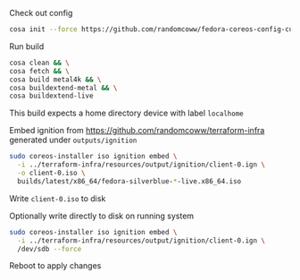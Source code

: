 Check out config
```bash
cosa init --force https://github.com/randomcoww/fedora-coreos-config-custom.git builds/client
```

Run build
```bash
cosa clean && \
cosa fetch && \
cosa build metal4k && \
cosa buildextend-metal && \
cosa buildextend-live
```

This build expects a home directory device with label `localhome`

Embed ignition from https://github.com/randomcoww/terraform-infra generated under `outputs/ignition`
```bash
sudo coreos-installer iso ignition embed \
  -i ../terraform-infra/resources/output/ignition/client-0.ign \
  -o client-0.iso \
  builds/latest/x86_64/fedora-silverblue-*-live.x86_64.iso
```
Write `client-0.iso` to disk

Optionally write directly to disk on running system
```bash
sudo coreos-installer iso ignition embed \
  -i ../terraform-infra/resources/output/ignition/client-0.ign \
  /dev/sdb --force
```
Reboot to apply changes
